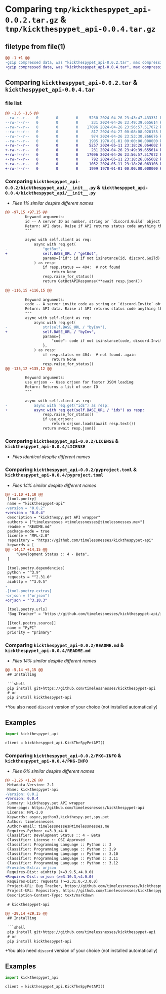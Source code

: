 # Comparing `tmp/kickthespypet_api-0.0.2.tar.gz` & `tmp/kickthespypet_api-0.0.4.tar.gz`

## filetype from file(1)

```diff
@@ -1 +1 @@
-gzip compressed data, was "kickthespypet_api-0.0.2.tar", max compression
+gzip compressed data, was "kickthespypet_api-0.0.4.tar", max compression
```

## Comparing `kickthespypet_api-0.0.2.tar` & `kickthespypet_api-0.0.4.tar`

### file list

```diff
@@ -1,6 +1,6 @@
--rw-r--r--   0        0        0     5230 2024-04-26 23:43:47.433331 kickthespypet_api-0.0.2/kickthespypet_api/__init__.py
--rw-r--r--   0        0        0      231 2024-04-26 23:49:39.655614 kickthespypet_api-0.0.2/kickthespypet_api/types.py
--rw-r--r--   0        0        0    17096 2024-04-26 23:56:57.517072 kickthespypet_api-0.0.2/LICENSE
--rw-r--r--   0        0        0      817 2024-04-27 00:08:08.920153 kickthespypet_api-0.0.2/pyproject.toml
--rw-r--r--   0        0        0      974 2024-04-26 23:53:30.866676 kickthespypet_api-0.0.2/README.md
--rw-r--r--   0        0        0     1905 1970-01-01 00:00:00.000000 kickthespypet_api-0.0.2/PKG-INFO
+-rw-r--r--   0        0        0     5257 2024-05-11 23:18:26.064602 kickthespypet_api-0.0.4/kickthespypet_api/__init__.py
+-rw-r--r--   0        0        0      231 2024-04-26 23:49:39.655614 kickthespypet_api-0.0.4/kickthespypet_api/types.py
+-rw-r--r--   0        0        0    17096 2024-04-26 23:56:57.517072 kickthespypet_api-0.0.4/LICENSE
+-rw-r--r--   0        0        0      792 2024-05-11 23:18:26.065602 kickthespypet_api-0.0.4/pyproject.toml
+-rw-r--r--   0        0        0     1052 2024-05-11 23:18:26.063103 kickthespypet_api-0.0.4/README.md
+-rw-r--r--   0        0        0     1999 1970-01-01 00:00:00.000000 kickthespypet_api-0.0.4/PKG-INFO
```

### Comparing `kickthespypet_api-0.0.2/kickthespypet_api/__init__.py` & `kickthespypet_api-0.0.4/kickthespypet_api/__init__.py`

 * *Files 1% similar despite different names*

```diff
@@ -97,15 +97,15 @@
         Keyword arguments:
         id -- A server ID as number, string or `discord.Guild` object
         Return: API data. Raise if API returns status code anything than 200 and 404 for `None`
         """
 
         async with self.client as req:
             async with req.get(
-                "getBot",
+                self.BASE_URL / "getBot",
                 params={"id": id if not isinstance(id, discord.Guild) else id.id},
             ) as resp:
                 if resp.status == 404:  # not found
                     return None
                 resp.raise_for_status()
                 return GetBotAPIResponse(**await resp.json())
 
@@ -116,15 +116,15 @@
 
         Keyword arguments:
         code -- A server invite code as string or `discord.Invite` object
         Return: API data. Raise if API returns status code anything than 200 and 404 for `None`
         """
         async with self.client as req:
             async with req.get(
-                str(self.BASE_URL / "byInv"),
+                self.BASE_URL / "byInv",
                 params={
                     "code": code if not isinstance(code, discord.Invite) else code.id
                 },
             ) as resp:
                 if resp.status == 404:  # not found. again
                     return None
                 resp.raise_for_status()
@@ -135,12 +135,12 @@
 
         Keyword arguments:
         use_orjson -- Uses orjson for faster JSON loading
         Return: Returns a list of user ID
         """
 
         async with self.client as req:
-            async with req.get("ids") as resp:
+            async with req.get(self.BASE_URL / "ids") as resp:
                 resp.raise_for_status()
                 if use_orjson:
                     return orjson.loads(await resp.text())
                 return await resp.json()
```

### Comparing `kickthespypet_api-0.0.2/LICENSE` & `kickthespypet_api-0.0.4/LICENSE`

 * *Files identical despite different names*

### Comparing `kickthespypet_api-0.0.2/pyproject.toml` & `kickthespypet_api-0.0.4/pyproject.toml`

 * *Files 14% similar despite different names*

```diff
@@ -1,10 +1,10 @@
 [tool.poetry]
 name = "kickthespypet-api"
-version = "0.0.2"
+version = "0.0.4"
 description = "kickthespy.pet API wrapper"
 authors = ["timelesnesses <timelessnesses@timelessnesses.me>"]
 readme = "README.md"
 package-mode = true
 license = "MPL-2.0"
 repository = "https://github.com/timelessnesses/kickthespypet-api"
 keywords = [
@@ -14,17 +14,15 @@
     "Development Status :: 4 - Beta",
 ]
 
 [tool.poetry.dependencies]
 python = "^3.9"
 requests = "^2.31.0"
 aiohttp = "^3.9.5"
-
-[tool.poetry.extras]
-orjson = ["orjson"]
+orjson = "^3.10.3"
 
 [tool.poetry.urls]
 "Bug Tracker" = "https://github.com/timelessnesses/kickthespypet-api/issues"
 
 [[tool.poetry.source]]
 name = "PyPI"
 priority = "primary"
```

### Comparing `kickthespypet_api-0.0.2/README.md` & `kickthespypet_api-0.0.4/README.md`

 * *Files 14% similar despite different names*

```diff
@@ -5,14 +5,15 @@
 ## Installing
 
 ```shell
 pip install git+https://github.com/timelessnesses/kickthespypet-api
 # or
 pip install kickthespypet-api
 ```
+You also need `discord` version of your choice (not installed automatically)
 
 ## Examples
 
 ```python
 import kickthespypet_api
 
 client = kickthespypet_api.KickTheSpyPetAPI()
```

### Comparing `kickthespypet_api-0.0.2/PKG-INFO` & `kickthespypet_api-0.0.4/PKG-INFO`

 * *Files 6% similar despite different names*

```diff
@@ -1,26 +1,26 @@
 Metadata-Version: 2.1
 Name: kickthespypet-api
-Version: 0.0.2
+Version: 0.0.4
 Summary: kickthespy.pet API wrapper
 Home-page: https://github.com/timelessnesses/kickthespypet-api
 License: MPL-2.0
 Keywords: async,python3,kickthespy.pet,spy.pet
 Author: timelesnesses
 Author-email: timelessnesses@timelessnesses.me
 Requires-Python: >=3.9,<4.0
 Classifier: Development Status :: 4 - Beta
 Classifier: License :: OSI Approved
 Classifier: Programming Language :: Python :: 3
 Classifier: Programming Language :: Python :: 3.9
 Classifier: Programming Language :: Python :: 3.10
 Classifier: Programming Language :: Python :: 3.11
 Classifier: Programming Language :: Python :: 3.12
-Provides-Extra: orjson
 Requires-Dist: aiohttp (>=3.9.5,<4.0.0)
+Requires-Dist: orjson (>=3.10.3,<4.0.0)
 Requires-Dist: requests (>=2.31.0,<3.0.0)
 Project-URL: Bug Tracker, https://github.com/timelessnesses/kickthespypet-api/issues
 Project-URL: Repository, https://github.com/timelessnesses/kickthespypet-api
 Description-Content-Type: text/markdown
 
 # kickthespypet-api
 
@@ -29,14 +29,15 @@
 ## Installing
 
 ```shell
 pip install git+https://github.com/timelessnesses/kickthespypet-api
 # or
 pip install kickthespypet-api
 ```
+You also need `discord` version of your choice (not installed automatically)
 
 ## Examples
 
 ```python
 import kickthespypet_api
 
 client = kickthespypet_api.KickTheSpyPetAPI()
```

